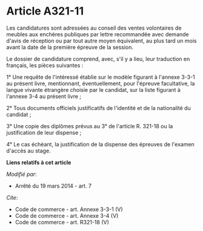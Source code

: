 # Article A321-11

Les candidatures sont adressées au conseil des ventes volontaires de meubles aux enchères publiques par lettre recommandée
avec demande d'avis de réception ou par tout autre moyen équivalent, au plus tard un mois avant la date de la première
épreuve de la session. 

Le dossier de candidature comprend, avec, s'il y a lieu, leur traduction en français, les pièces suivantes : 

1° Une requête de l'intéressé établie sur le modèle figurant à l'annexe 3-3-1 au présent livre, mentionnant, éventuellement,
pour l'épreuve facultative, la langue vivante étrangère choisie par le candidat, sur la liste figurant à l'annexe 3-4 au
présent livre ; 

2° Tous documents officiels justificatifs de l'identité et de la nationalité du candidat ; 

3° Une copie des diplômes prévus au 3° de l'article R. 321-18 ou la justification de leur dispense ; 

4° Le cas échéant, la justification de la dispense des épreuves de l'examen d'accès au stage.

**Liens relatifs à cet article**

_Modifié par_:

  - Arrêté du 19 mars 2014 - art. 7

_Cite_:

  - Code de commerce - art. Annexe 3-3-1 (V)
  - Code de commerce - art. Annexe 3-4 (V)
  - Code de commerce - art. R321-18 (V)
